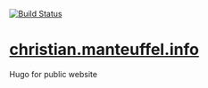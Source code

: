 [![Build Status](https://travis-ci.org/cmanteuffel/website_hugo.svg?branch=master)](https://travis-ci.org/cmanteuffel/website_hugo)

# [christian.manteuffel.info](http://christian.manteuffel.info)
Hugo for public website
